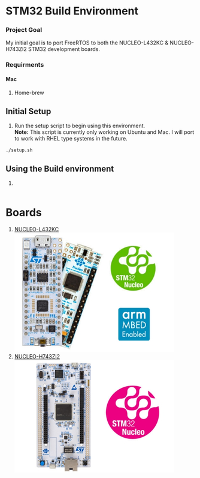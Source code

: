 # STM32 Build Environment 

### Project Goal
My initial goal is to port FreeRTOS to both the NUCLEO-L432KC & NUCLEO-H743ZI2 STM32 development boards.

### Requirments
#### Mac
1. Home-brew


## Initial Setup
1. Run the setup script to begin using this environment.  
__Note:__ This script is currently only working on Ubuntu and Mac.  I will port to work with RHEL type systems in the future.  
```
./setup.sh
```

## Using the Build environment
1.
```

```

# Boards
1. [NUCLEO-L432KC](https://www.st.com/en/evaluation-tools/nucleo-l432kc.html)  
![NUCLEO-L432KC][NUCLEO-L432KC]
2. [NUCLEO-H743ZI2](https://www.st.com/en/evaluation-tools/nucleo-h743zi.html)  
![NUCLEO-H743ZI2][NUCLEO-H743ZI2]

[//]: # (Images)

[NUCLEO-L432KC]: ./images/image.PF263436-medium.jpg
[NUCLEO-H743ZI2]: ./images/image.PF264741-medium.jpg
